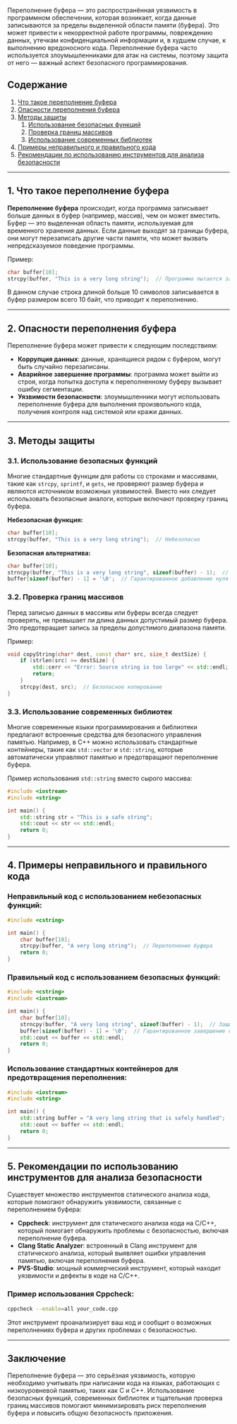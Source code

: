 Переполнение буфера — это распространённая уязвимость в программном обеспечении, которая возникает, когда данные записываются за пределы выделенной области памяти (буфера). Это может привести к некорректной работе программы, повреждению данных, утечкам конфиденциальной информации и, в худшем случае, к выполнению вредоносного кода. Переполнение буфера часто используется злоумышленниками для атак на системы, поэтому защита от него — важный аспект безопасного программирования.

## Содержание

1. [Что такое переполнение буфера](#1.%20Что%20такое%20переполнение%20буфера)
2. [Опасности переполнения буфера](#2.%20Опасности%20переполнения%20буфера)
3. [Методы защиты](#3.%20Методы%20защиты)
    1. [Использование безопасных функций](#31.%20Использование%20безопасных%20функций)
    2. [Проверка границ массивов](#32.%20Проверка%20границ%20массивов)
    3. [Использование современных библиотек](#33.%20Использование%20современных%20библиотек)
4. [Примеры неправильного и правильного кода](#4.%20Примеры%20неправильного%20и%20правильного%20кода)
5. [Рекомендации по использованию инструментов для анализа безопасности](#5.%20Рекомендации%20по%20использованию%20инструментов%20для%20анализа%20безопасности)

---

## 1. Что такое переполнение буфера

**Переполнение буфера** происходит, когда программа записывает больше данных в буфер (например, массив), чем он может вместить. Буфер — это выделенная область памяти, используемая для временного хранения данных. Если данные выходят за границы буфера, они могут перезаписать другие части памяти, что может вызвать непредсказуемое поведение программы.

Пример:

```cpp
char buffer[10];
strcpy(buffer, "This is a very long string");  // Программа пытается записать слишком длинную строку в буфер
```

В данном случае строка длиной больше 10 символов записывается в буфер размером всего 10 байт, что приводит к переполнению.

---

## 2. Опасности переполнения буфера

Переполнение буфера может привести к следующим последствиям:
- **Коррупция данных**: данные, хранящиеся рядом с буфером, могут быть случайно перезаписаны.
- **Аварийное завершение программы**: программа может выйти из строя, когда попытка доступа к переполненному буферу вызывает ошибку сегментации.
- **Уязвимости безопасности**: злоумышленники могут использовать переполнение буфера для выполнения произвольного кода, получения контроля над системой или кражи данных.

---

## 3. Методы защиты

### 3.1. Использование безопасных функций

Многие стандартные функции для работы со строками и массивами, такие как `strcpy`, `sprintf`, и `gets`, не проверяют размер буфера и являются источником возможных уязвимостей. Вместо них следует использовать безопасные аналоги, которые включают проверку границ буфера.

**Небезопасная функция:**
```cpp
char buffer[10];
strcpy(buffer, "This is a very long string");  // Небезопасно
```

**Безопасная альтернатива:**
```cpp
char buffer[10];
strncpy(buffer, "This is a very long string", sizeof(buffer) - 1);  // Безопасная функция с указанием размера буфера
buffer[sizeof(buffer) - 1] = '\0';  // Гарантированное добавление нуля в конец строки
```

### 3.2. Проверка границ массивов

Перед записью данных в массивы или буферы всегда следует проверять, не превышает ли длина данных допустимый размер буфера. Это предотвращает запись за пределы допустимого диапазона памяти.

Пример:

```cpp
void copyString(char* dest, const char* src, size_t destSize) {
    if (strlen(src) >= destSize) {
        std::cerr << "Error: Source string is too large" << std::endl;
        return;
    }
    strcpy(dest, src);  // Безопасное копирование
}
```

### 3.3. Использование современных библиотек

Многие современные языки программирования и библиотеки предлагают встроенные средства для безопасного управления памятью. Например, в C++ можно использовать стандартные контейнеры, такие как `std::vector` и `std::string`, которые автоматически управляют памятью и предотвращают переполнение буфера.

Пример использования `std::string` вместо сырого массива:

```cpp
#include <iostream>
#include <string>

int main() {
    std::string str = "This is a safe string";
    std::cout << str << std::endl;
    return 0;
}
```

---

## 4. Примеры неправильного и правильного кода

### Неправильный код с использованием небезопасных функций:

```cpp
#include <cstring>

int main() {
    char buffer[10];
    strcpy(buffer, "A very long string");  // Переполнение буфера
    return 0;
}
```

### Правильный код с использованием безопасных функций:

```cpp
#include <cstring>
#include <iostream>

int main() {
    char buffer[10];
    strncpy(buffer, "A very long string", sizeof(buffer) - 1);  // Защита от переполнения
    buffer[sizeof(buffer) - 1] = '\0';  // Гарантированное завершение строки
    std::cout << buffer << std::endl;
    return 0;
}
```

### Использование стандартных контейнеров для предотвращения переполнения:

```cpp
#include <iostream>
#include <string>

int main() {
    std::string buffer = "A very long string that is safely handled";
    std::cout << buffer << std::endl;
    return 0;
}
```

---

## 5. Рекомендации по использованию инструментов для анализа безопасности

Существует множество инструментов статического анализа кода, которые помогают обнаружить уязвимости, связанные с переполнением буфера:
- **Cppcheck**: инструмент для статического анализа кода на C/C++, который помогает обнаружить проблемы с безопасностью, включая переполнение буфера.
- **Clang Static Analyzer**: встроенный в Clang инструмент для статического анализа, который выявляет ошибки управления памятью, включая переполнения буфера.
- **PVS-Studio**: мощный коммерческий инструмент, который находит уязвимости и дефекты в коде на C/C++.

### Пример использования Cppcheck:

```bash
cppcheck --enable=all your_code.cpp
```

Этот инструмент проанализирует ваш код и сообщит о возможных переполнениях буфера и других проблемах с безопасностью.

---

## Заключение

Переполнение буфера — это серьёзная уязвимость, которую необходимо учитывать при написании кода на языках, работающих с низкоуровневой памятью, таких как C и C++. Использование безопасных функций, современных библиотек и тщательная проверка границ массивов помогают минимизировать риск переполнения буфера и повысить общую безопасность приложения.